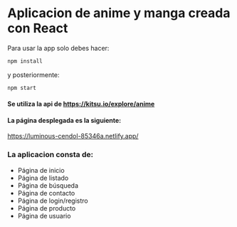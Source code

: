 # Aplicacion de anime y manga creada con React

Para usar la app solo debes hacer:
``` javascript
npm install 
```
y posteriormente:

``` javascript
npm start 
```

#### Se utiliza la api de https://kitsu.io/explore/anime

#### La página desplegada es la siguiente:
https://luminous-cendol-85346a.netlify.app/


### La aplicacion consta de:
* Página de inicio
* Página de listado
* Página de búsqueda
* Página de contacto
* Página de login/registro
* Página de producto
* Página de usuario
